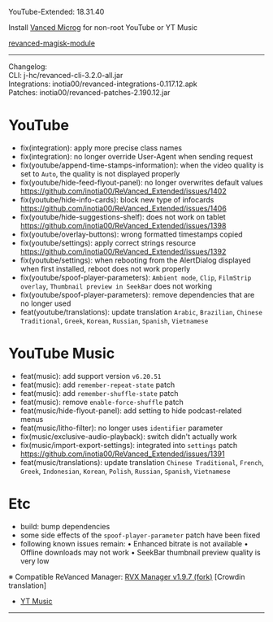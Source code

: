 YouTube-Extended: 18.31.40  

Install [Vanced Microg](https://github.com/TeamVanced/VancedMicroG/releases) for non-root YouTube or YT Music  

[revanced-magisk-module](https://github.com/j-hc/revanced-magisk-module)  

---
Changelog:  
CLI: j-hc/revanced-cli-3.2.0-all.jar  
Integrations: inotia00/revanced-integrations-0.117.12.apk  
Patches: inotia00/revanced-patches-2.190.12.jar  

YouTube
==
- fix(integration): apply more precise class names
- fix(integration): no longer override User-Agent when sending request
- fix(youtube/append-time-stamps-information): when the video quality is set to `Auto`, the quality is not displayed properly
- fix(youtube/hide-feed-flyout-panel): no longer overwrites default values https://github.com/inotia00/ReVanced_Extended/issues/1402
- fix(youtube/hide-info-cards): block new type of infocards https://github.com/inotia00/ReVanced_Extended/issues/1406
- fix(youtube/hide-suggestions-shelf): does not work on tablet https://github.com/inotia00/ReVanced_Extended/issues/1398
- fix(youtube/overlay-buttons): wrong formatted timestamps copied
- fix(youtube/settings): apply correct strings resource https://github.com/inotia00/ReVanced_Extended/issues/1392
- fix(youtube/settings): when rebooting from the AlertDialog displayed when first installed, reboot does not work properly
- fix(youtube/spoof-player-parameters): `Ambient mode`, `Clip`, `FilmStrip overlay`, `Thumbnail preview in SeekBar` does not working
- fix(youtube/spoof-player-parameters): remove dependencies that are no longer used
- feat(youtube/translations): update translation
`Arabic`, `Brazilian`, `Chinese Traditional`, `Greek`, `Korean`, `Russian`, `Spanish`, `Vietnamese`


YouTube Music
==
- feat(music): add support version `v6.20.51`
- feat(music): add `remember-repeat-state` patch
- feat(music): add `remember-shuffle-state` patch
- feat(music): remove `enable-force-shuffle` patch
- feat(music/hide-flyout-panel): add setting to hide podcast-related menus
- feat(music/litho-filter): no longer uses `identifier` parameter
- fix(music/exclusive-audio-playback): switch didn't actually work
- fix(music/import-export-settings): integrated into `settings` patch https://github.com/inotia00/ReVanced_Extended/issues/1391
- feat(music/translations): update translation
`Chinese Traditional`, `French`, `Greek`, `Indonesian`, `Korean`, `Polish`, `Russian`, `Spanish`, `Vietnamese`


Etc
==
- build: bump dependencies
- some side effects of the `spoof-player-parameter` patch have been fixed
- following known issues remain:
• Enhanced bitrate is not available
• Offline downloads may not work
• SeekBar thumbnail preview quality is very low


※ Compatible ReVanced Manager: [RVX Manager v1.9.7 (fork)](https://github.com/inotia00/revanced-manager/releases/tag/v1.9.7)
[Crowdin translation]
- [YT Music](https://crowdin.com/project/revanced-music-extended)

---  

